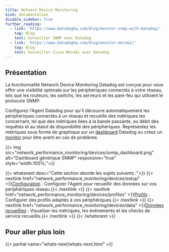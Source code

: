 ```yaml
---
title: Network Device Monitoring
kind: documentation
disable_sidebar: true
further_reading:
  - link: 'https://www.datadoghq.com/blog/monitor-snmp-with-datadog/'
    tag: Blog
    text: Surveiller SNMP avec Datadog
  - link: 'https://www.datadoghq.com/blog/monitor-meraki/'
    tag: Blog
    text: Surveiller Cisco Meraki avec Datadog
---
```

## Présentation

La fonctionnalité Network Device Monitoring Datadog est conçue pour vous offrir une visibilité optimale sur les périphériques connectés à votre réseau, tels que les routeurs, les switchs, les serveurs et les pare-feu qui utilisent le protocole SNMP.

Configurez l'Agent Datadog pour qu'il découvre automatiquement les périphériques connectés à un réseau et recueille des métriques les concernant, tel que des métriques liées à la bande passante, au débit des requêtes et au statut de disponibilité des périphériques. Représentez les métriques sous forme de graphique sur un [dashboard][1] Datadog ou créez un [monitor][2] pour être averti en cas de problème.

{{< img src="network_performance_monitoring/devices/snmp_dashboard.png" alt="Dashboard générique SNMP" responsive="true" style="width:100%;">}}

{{< whatsnext desc="Cette section aborde les sujets suivants :">}}
    {{< nextlink href="network_performance_monitoring/devices/setup" >}}<u>Configuration</u> : Configurer l'Agent pour recueillir des données sur vos périphériques réseau.{{< /nextlink >}}
    {{< nextlink href="network_performance_monitoring/devices/profiles" >}}<u>Profils</u> : Configurer des profils adaptés à vos périphériques.{{< /nextlink >}}
    {{< nextlink href="network_performance_monitoring/devices/data" >}}<u>Données recueillies</u> : Visualiser les métriques, les événements et les checks de service recueillis.{{< /nextlink >}}
{{< /whatsnext >}}

## Pour aller plus loin

{{< partial name="whats-next/whats-next.html" >}}

[1]: /fr/dashboards
[2]: /fr/monitors/monitor_types
